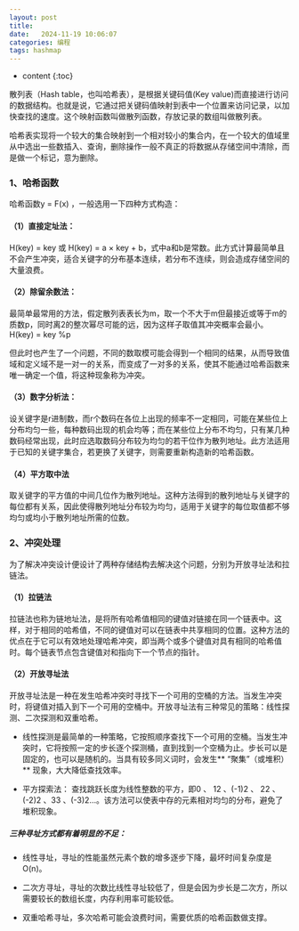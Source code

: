 ```yaml
---
layout: post
title:  
date:   2024-11-19 10:06:07
categories: 编程
tags: hashmap
---
```


* content
{:toc}

散列表（Hash table，也叫哈希表），是根据关键码值(Key value)而直接进行访问的数据结构。也就是说，它通过把关键码值映射到表中一个位置来访问记录，以加快查找的速度。这个映射函数叫做散列函数，存放记录的数组叫做散列表。

哈希表实现将一个较大的集合映射到一个相对较小的集合内，在一个较大的值域里从中选出一些数插入、查询，删除操作一般不真正的将数据从存储空间中清除，而是做一个标记，意为删除。

### 1、哈希函数
哈希函数y = F(x) ，一般选用一下四种方式构造：

#### （1）直接定址法：
H(key) = key 或 H(key) = a × key + b，式中a和b是常数。此方式计算最简单且不会产生冲突，适合关键字的分布基本连续，若分布不连续，则会造成存储空间的大量浪费。

#### （2）除留余数法：
最简单最常用的方法，假定散列表表长为m，取一个不大于m但最接近或等于m的质数p，同时离2的整次幂尽可能的远，因为这样子取值其冲突概率会最小。
H(key) = key %p

但此时也产生了一个问题，不同的数取模可能会得到一个相同的结果，从而导致值域和定义域不是一对一的关系，而变成了一对多的关系，使其不能通过哈希函数来唯一确定一个值，将这种现象称为冲突。

#### （3）数字分析法：
设关键字是r进制数，而r个数码在各位上出现的频率不一定相同，可能在某些位上分布均匀一些，每种数码出现的机会均等；而在某些位上分布不均匀，只有某几种数码经常出现，此时应选取数码分布较为均匀的若干位作为散列地址。此方法适用于已知的关键字集合，若更换了关键字，则需要重新构造新的哈希函数。

#### （4）平方取中法
取关键字的平方值的中间几位作为散列地址。这种方法得到的散列地址与关键字的每位都有关系，因此使得散列地址分布较为均匀，适用于关键字的每位取值都不够均匀或均小于散列地址所需的位数。

### 2、冲突处理
为了解决冲突设计便设计了两种存储结构去解决这个问题，分别为开放寻址法和拉链法。

#### （1）拉链法
拉链法也称为链地址法，是将所有哈希值相同的键值对链接在同一个链表中。这样，对于相同的哈希值，不同的键值对可以在链表中共享相同的位置。这种方法的优点在于它可以有效地处理哈希冲突，即当两个或多个键值对具有相同的哈希值时。每个链表节点包含键值对和指向下一个节点的指针。

#### （2）开放寻址法
开放寻址法是一种在发生哈希冲突时寻找下一个可用的空桶的方法。当发生冲突时，将键值对插入到下一个可用的空桶中。开放寻址法有三种常见的策略：线性探测、二次探测和双重哈希。

- 线性探测是最简单的一种策略，它按照顺序查找下一个可用的空桶。当发生冲突时，它将按照一定的步长逐个探测桶，直到找到一个空桶为止。步长可以是固定的，也可以是随机的。当具有较多同义词时，会发生** “聚集”（或堆积） ** 现象，大大降低查找效率。

- 平方探索法： 查找跳跃长度为线性整数的平方，即0 、 12 、(-1)2 、 22 、(-2)2 、33 、(-3)2…。该方法可以使表中存的元素相对均匀的分布，避免了堆积现象。

##### 三种寻址方式都有着明显的不足：
- 线性寻址，寻址的性能虽然元素个数的增多逐步下降，最坏时间复杂度是O(n)。

- 二次方寻址，寻址的次数比线性寻址较低了，但是会因为步长是二次方，所以需要较长的数组长度，内存利用率可能较低。

- 双重哈希寻址，多次哈希可能会浪费时间，需要优质的哈希函数做支撑。